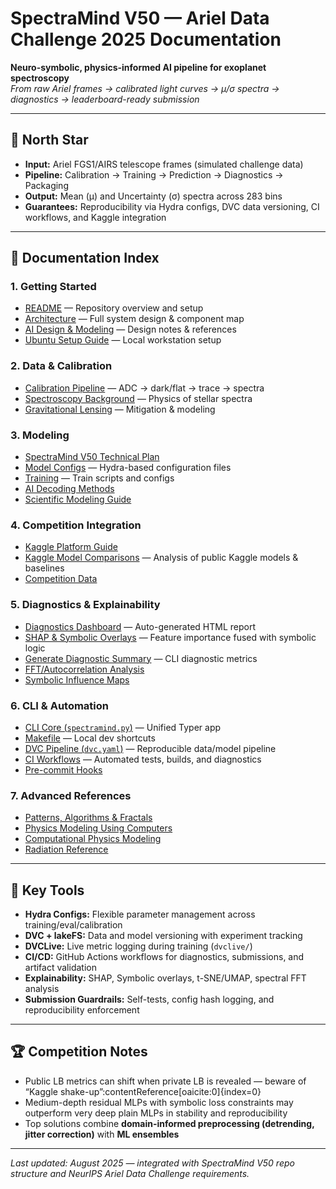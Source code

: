 # SpectraMind V50 — Ariel Data Challenge 2025 Documentation

**Neuro-symbolic, physics-informed AI pipeline for exoplanet spectroscopy**  
*From raw Ariel frames → calibrated light curves → μ/σ spectra → diagnostics → leaderboard-ready submission*

---

## 🚀 North Star

- **Input:** Ariel FGS1/AIRS telescope frames (simulated challenge data)  
- **Pipeline:** Calibration → Training → Prediction → Diagnostics → Packaging  
- **Output:** Mean (μ) and Uncertainty (σ) spectra across 283 bins  
- **Guarantees:** Reproducibility via Hydra configs, DVC data versioning, CI workflows, and Kaggle integration  

---

## 📂 Documentation Index

### 1. **Getting Started**
- [README](../README.md) — Repository overview and setup
- [Architecture](../ARCHITECTURE.md) — Full system design & component map
- [AI Design & Modeling](../AI%20Design%20and%20Modeling.pdf) — Design notes & references
- [Ubuntu Setup Guide](../Ubuntu%20Science%20AI%20Setup%20Guide.docx) — Local workstation setup

### 2. **Data & Calibration**
- [Calibration Pipeline](../calibration_pipeline.md) — ADC → dark/flat → trace → spectra
- [Spectroscopy Background](../Cosmic%20Fingerprints%20.txt) — Physics of stellar spectra
- [Gravitational Lensing](../Gravitational%20Lensing%20and%20Astronomical%20Observation%20-%20Modeling%20and%20Mitigation.pdf) — Mitigation & modeling

### 3. **Modeling**
- [SpectraMind V50 Technical Plan](../SpectraMind%20V50%20Technical%20Plan%20for%20the%20NeurIPS%C2%A02025%20Ariel%20Data%20Challenge.pdf)
- [Model Configs](../configs/model/) — Hydra-based configuration files
- [Training](../configs/train/) — Train scripts and configs
- [AI Decoding Methods](../AI%20Decoding%20and%20Processing%20Methods.pdf)
- [Scientific Modeling Guide](../Scientific%20Modeling%20and%20Simulation%20-%20A%20Comprehensive%20NASA-Grade%20Guide.pdf)

### 4. **Competition Integration**
- [Kaggle Platform Guide](../Kaggle%20Platform%20-%20Comprehensive%20Technical%20Guide.pdf)  
- [Kaggle Model Comparisons](comparison.md) — Analysis of public Kaggle models & baselines  
- [Competition Data](https://www.kaggle.com/competitions/ariel-data-challenge-2025/data)  

### 5. **Diagnostics & Explainability**
- [Diagnostics Dashboard](../report.html) — Auto-generated HTML report
- [SHAP & Symbolic Overlays](../shap_overlay.md) — Feature importance fused with symbolic logic
- [Generate Diagnostic Summary](../generate_diagnostic_summary.md) — CLI diagnostic metrics  
- [FFT/Autocorrelation Analysis](../analyze_fft_autocorr_mu.md)  
- [Symbolic Influence Maps](../symbolic_influence_map.md)  

### 6. **CLI & Automation**
- [CLI Core (`spectramind.py`)](../spectramind.py) — Unified Typer app  
- [Makefile](../Makefile) — Local dev shortcuts  
- [DVC Pipeline (`dvc.yaml`)](../dvc.yaml) — Reproducible data/model pipeline  
- [CI Workflows](../.github/workflows/) — Automated tests, builds, and diagnostics  
- [Pre-commit Hooks](../.pre-commit-config.yaml)  

### 7. **Advanced References**
- [Patterns, Algorithms & Fractals](../Patterns%2C%20Algorithms%2C%20and%20Fractals%20-%20A%20Cross-Disciplinary%20Technical%20Reference.pdf)  
- [Physics Modeling Using Computers](../Physics%20Modeling%20Using%20Computers%20-%20A%20Comprehensive%20Reference.pdf)  
- [Computational Physics Modeling](../Computational%20Physics%20Modeling%20-%20Mechanics%2C%20Thermodynamics%2C%20Electromagnetism%20%26%20Quantum.pdf)  
- [Radiation Reference](../Radiation%20-%20A%20Comprehensive%20Technical%20Reference.pdf)  

---

## 🧰 Key Tools

- **Hydra Configs:** Flexible parameter management across training/eval/calibration  
- **DVC + lakeFS:** Data and model versioning with experiment tracking  
- **DVCLive:** Live metric logging during training (`dvclive/`)  
- **CI/CD:** GitHub Actions workflows for diagnostics, submissions, and artifact validation  
- **Explainability:** SHAP, Symbolic overlays, t-SNE/UMAP, spectral FFT analysis  
- **Submission Guardrails:** Self-tests, config hash logging, and reproducibility enforcement  

---

## 🏆 Competition Notes

- Public LB metrics can shift when private LB is revealed — beware of “Kaggle shake-up”:contentReference[oaicite:0]{index=0}  
- Medium-depth residual MLPs with symbolic loss constraints may outperform very deep plain MLPs in stability and reproducibility  
- Top solutions combine **domain-informed preprocessing (detrending, jitter correction)** with **ML ensembles**  

---

*Last updated: August 2025 — integrated with SpectraMind V50 repo structure and NeurIPS Ariel Data Challenge requirements.*
